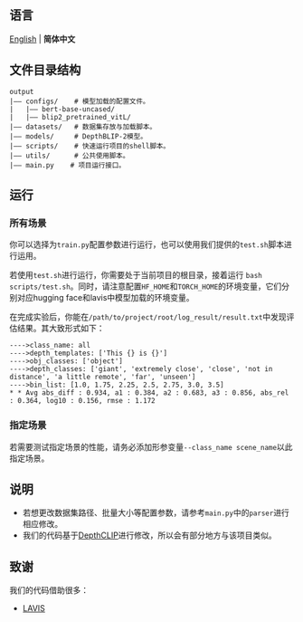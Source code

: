 ## 语言

[English](README.md) | **简体中文**

## 文件目录结构

```
output
|–– configs/    # 模型加载的配置文件。
|   |–– bert-base-uncased/
|   |–– blip2_pretrained_vitL/
|–– datasets/   # 数据集存放与加载脚本。
|–– models/     # DepthBLIP-2模型。
|–– scripts/    # 快速运行项目的shell脚本。
|–– utils/      # 公共使用脚本。
|–– main.py    # 项目运行接口。
```

## 运行

### 所有场景

你可以选择为`train.py`配置参数进行运行，也可以使用我们提供的`test.sh`脚本进行运用。

若使用`test.sh`进行运行，你需要处于当前项目的根目录，接着运行 `bash scripts/test.sh`。同时，请注意配置`HF_HOME`和`TORCH_HOME`的环境变量，它们分别对应hugging face和lavis中模型加载的环境变量。

在完成实验后，你能在`/path/to/project/root/log_result/result.txt`中发现评估结果。其大致形式如下：

```
---->class_name: all
---->depth_templates: ['This {} is {}']
---->obj_classes: ['object']
---->depth_classes: ['giant', 'extremely close', 'close', 'not in distance', 'a little remote', 'far', 'unseen']
---->bin_list: [1.0, 1.75, 2.25, 2.5, 2.75, 3.0, 3.5]
* * Avg abs_diff : 0.934, a1 : 0.384, a2 : 0.683, a3 : 0.856, abs_rel : 0.364, log10 : 0.156, rmse : 1.172
```

### 指定场景

若需要测试指定场景的性能，请务必添加形参变量`--class_name scene_name`以此指定场景。

## 说明

- 若想更改数据集路径、批量大小等配置参数，请参考`main.py`中的`parser`进行相应修改。
- 我们的代码基于[DepthCLIP](https://github.com/Adonis-galaxy/DepthCLIP)进行修改，所以会有部分地方与该项目类似。

## 致谢

我们的代码借助很多：

- [LAVIS](https://github.com/salesforce/LAVIS)
